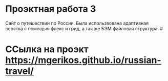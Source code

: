 # Проэктная работа 3

Сайт о путешествии по России. Была использвована адаптивная верстка с помощью флекс и грид, а так же БЭМ файловая структура. #

# ССылка на проэкт https://mgerikos.github.io/russian-travel/
